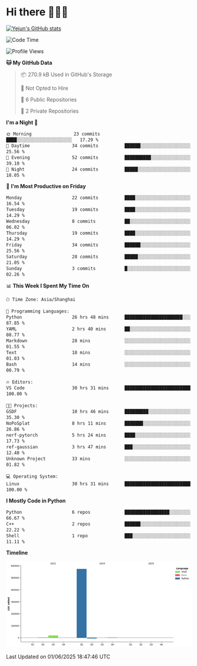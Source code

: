 # Hi there 👋👋👋


<!-- <img height="195px" src="https://github-readme-stats.vercel.app/api?username=yejun688&count_private=true&show_icons=true&hide_rank=true&title_color=0969da&bg_color=ffffff00&text_color=57606a&disable_animations=true"><img height="195px" src="https://github-readme-stats.vercel.app/api/top-langs?username=yejun688&layout=compact&title_color=0969da&bg_color=ffffff00&text_color=57606a"> -->

[![Yejun's GitHub stats](https://github-readme-stats.vercel.app/api?username=yejun688)](https://github.com/yejun688/github-readme-stats)

<!---
yejun688/yejun688 is a ✨ special ✨ repository because its `README.md` (this file) appears on your GitHub profile.
You can click the Preview link to take a look at your changes.
--->

<!--START_SECTION:waka-->
![Code Time](http://img.shields.io/badge/Code%20Time-1%2C258%20hrs%2026%20mins-blue)

![Profile Views](http://img.shields.io/badge/Profile%20Views-1-blue)

**🐱 My GitHub Data** 

> 📦 270.9 kB Used in GitHub's Storage 
 > 
> 🚫 Not Opted to Hire
 > 
> 📜 6 Public Repositories 
 > 
> 🔑 2 Private Repositories 
 > 
**I'm a Night 🦉** 

```text
🌞 Morning                23 commits          ████░░░░░░░░░░░░░░░░░░░░░   17.29 % 
🌆 Daytime                34 commits          ██████░░░░░░░░░░░░░░░░░░░   25.56 % 
🌃 Evening                52 commits          ██████████░░░░░░░░░░░░░░░   39.10 % 
🌙 Night                  24 commits          █████░░░░░░░░░░░░░░░░░░░░   18.05 % 
```
📅 **I'm Most Productive on Friday** 

```text
Monday                   22 commits          ████░░░░░░░░░░░░░░░░░░░░░   16.54 % 
Tuesday                  19 commits          ████░░░░░░░░░░░░░░░░░░░░░   14.29 % 
Wednesday                8 commits           ██░░░░░░░░░░░░░░░░░░░░░░░   06.02 % 
Thursday                 19 commits          ████░░░░░░░░░░░░░░░░░░░░░   14.29 % 
Friday                   34 commits          ██████░░░░░░░░░░░░░░░░░░░   25.56 % 
Saturday                 28 commits          █████░░░░░░░░░░░░░░░░░░░░   21.05 % 
Sunday                   3 commits           █░░░░░░░░░░░░░░░░░░░░░░░░   02.26 % 
```


📊 **This Week I Spent My Time On** 

```text
🕑︎ Time Zone: Asia/Shanghai

💬 Programming Languages: 
Python                   26 hrs 48 mins      ██████████████████████░░░   87.85 % 
YAML                     2 hrs 40 mins       ██░░░░░░░░░░░░░░░░░░░░░░░   08.77 % 
Markdown                 28 mins             ░░░░░░░░░░░░░░░░░░░░░░░░░   01.55 % 
Text                     18 mins             ░░░░░░░░░░░░░░░░░░░░░░░░░   01.03 % 
Bash                     14 mins             ░░░░░░░░░░░░░░░░░░░░░░░░░   00.79 % 

🔥 Editors: 
VS Code                  30 hrs 31 mins      █████████████████████████   100.00 % 

🐱‍💻 Projects: 
GSDF                     10 hrs 46 mins      █████████░░░░░░░░░░░░░░░░   35.30 % 
NoPoSplat                8 hrs 11 mins       ███████░░░░░░░░░░░░░░░░░░   26.86 % 
nerf-pytorch             5 hrs 24 mins       ████░░░░░░░░░░░░░░░░░░░░░   17.73 % 
ref-gaussian             3 hrs 47 mins       ███░░░░░░░░░░░░░░░░░░░░░░   12.40 % 
Unknown Project          33 mins             ░░░░░░░░░░░░░░░░░░░░░░░░░   01.82 % 

💻 Operating System: 
Linux                    30 hrs 31 mins      █████████████████████████   100.00 % 
```

**I Mostly Code in Python** 

```text
Python                   6 repos             █████████████████░░░░░░░░   66.67 % 
C++                      2 repos             ██████░░░░░░░░░░░░░░░░░░░   22.22 % 
Shell                    1 repo              ███░░░░░░░░░░░░░░░░░░░░░░   11.11 % 
```



**Timeline**

![Lines of Code chart](https://raw.githubusercontent.com/yejun688/yejun688/main/assets/bar_graph.png)


 Last Updated on 01/06/2025 18:47:46 UTC
<!--END_SECTION:waka-->
